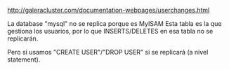 http://galeracluster.com/documentation-webpages/userchanges.html

La database "mysql" no se replica porque es MyISAM
Esta tabla es la que gestiona los usuarios, por lo que INSERTS/DELETES en esa tabla no se replicarán.

Pero si usamos "CREATE USER"/"DROP USER" si se replicará (a nivel statement).
